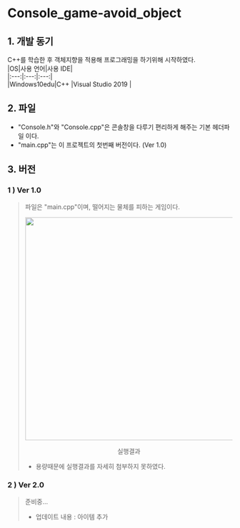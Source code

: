 # Console_game-avoid_object  
## 1. 개발 동기  
C++를 학습한 후 객체지향을 적용해 프로그래밍을 하기위해 시작하였다.  
|OS|사용 언어|사용 IDE|  
|:---:|:---:|:---:|  
|Windows10edu|C++ |Visual Studio 2019 |  
## 2. 파일    
* "Console.h"와 "Console.cpp"은 콘솔창을 다루기 편리하게 해주는 기본 헤더파일 이다.  
* "main.cpp"는 이 프로젝트의 첫번째 버전이다. (Ver 1.0)  
## 3. 버전  
### 1 ) Ver 1.0  
>파일은 "main.cpp"이며, 떨어지는 물체를 피하는 게임이다.  
><p align="center"><img src="https://user-images.githubusercontent.com/77342519/125514955-98ad775d-6f23-4d9e-a87d-71fdf1c7448a.gif" width="500px"></p>  
><p align="center"> 실행결과 </p>  
>
>* 용량때문에 실행결과를 자세히 첨부하지 못하였다. 
### 2 ) Ver 2.0  
>준비중...  
>* 업데이트 내용 : 아이템 추가  
